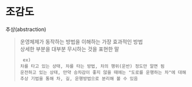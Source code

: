# 조감도

추상(abstraction)
> 운영체제가 동작하는 방법을 이해하는 가장 효과적인 방법   
> 상세한 부분을 대부분 무시하는 것을 표현한 말
> <pre><code> ex)   
> 차를 타고 있는 상태, 차를 타는 방법, 차의 행위(운반) 정도만 알면 됨   
> 운전하고 있는 상태, 만약 승차감이 좋지 않을 때에는 "도로를 운행하는 차"에 대해 추상 기법을 통해 차, 길, 운행방법으로 분리해 볼 수 있음
></pre></code>
